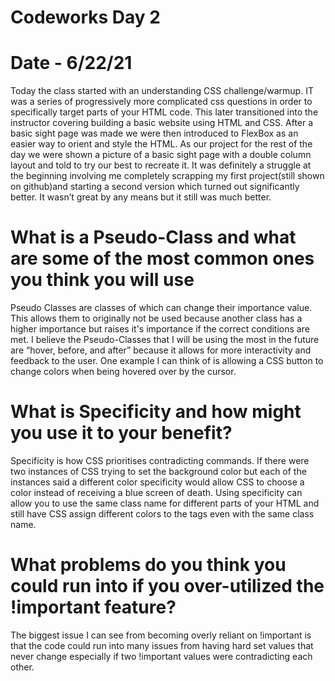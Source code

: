 # Codeworks Day 2
# Date - 6/22/21

Today the class started with an understanding CSS challenge/warmup. IT was a series of progressively more complicated css questions in order to specifically target parts of your HTML code. This later transitioned into the instructor covering building a basic website using HTML and CSS. After a basic sight page was made we were then introduced to FlexBox as an easier way to orient and style the HTML. As our project for the rest of the day we were shown a picture of a basic sight page with a double column layout and told to try our best to recreate it. It was definitely a struggle at the beginning involving me completely scrapping my first project(still shown on github)and starting a second version which turned out significantly better. It wasn’t great by any means but it still was much better.


# What is a Pseudo-Class and what are some of the most common ones you think you will use

Pseudo Classes are classes of which can change their importance value. This allows them to originally not be used because another class has a higher importance but raises it's importance if the correct conditions are met. I believe the Pseudo-Classes that I will be using the most in the future are “hover, before, and after” because it allows for more interactivity and feedback to the user. One example I can think of is allowing a CSS button to change colors when being hovered over by the cursor.

# What is Specificity and how might you use it to your benefit?

Specificity is how CSS prioritises contradicting commands. If there were two instances of CSS trying to set the background color but each of the instances said a different color specificity would allow CSS to choose a color instead of receiving a blue screen of death. Using specificity can allow you to use the same class name for different parts of your HTML and still have CSS assign different colors to the tags even with the same class name.

# What problems do you think you could run into if you over-utilized the !important feature?

The biggest issue I can see from becoming overly reliant on !important is that the code could run into many issues from having hard set values that never change especially if two !important values were contradicting each other.